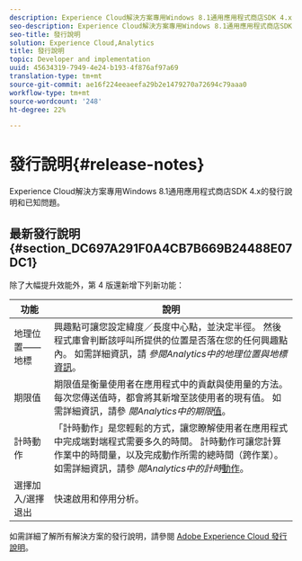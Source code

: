 ```yaml
---
description: Experience Cloud解決方案專用Windows 8.1通用應用程式商店SDK 4.x的發行說明和已知問題。
seo-description: Experience Cloud解決方案專用Windows 8.1通用應用程式商店SDK 4.x的發行說明和已知問題。
seo-title: 發行說明
solution: Experience Cloud,Analytics
title: 發行說明
topic: Developer and implementation
uuid: 45634319-7949-4e24-b193-4f876af97a69
translation-type: tm+mt
source-git-commit: ae16f224eeaeefa29b2e1479270a72694c79aaa0
workflow-type: tm+mt
source-wordcount: '248'
ht-degree: 22%

---
```



# 發行說明{#release-notes}

Experience Cloud解決方案專用Windows 8.1通用應用程式商店SDK 4.x的發行說明和已知問題。

## 最新發行說明 {#section_DC697A291F0A4CB7B669B24488E07DC1}

除了大幅提升效能外，第 4 版還新增下列新功能：

| 功能 | 說明 |
|--- |--- |
| 地理位置——地標 | 興趣點可讓您設定緯度／長度中心點，並決定半徑。 然後程式庫會判斷該呼叫所提供的位置是否落在您的任何興趣點內。 如需詳細資訊，請 *參閱Analytics中的地理位置與地標*[資訊](/help/windows-appstore/analytics/analytics.md)。 |
| 期限值 | 期限值是衡量使用者在應用程式中的貢獻與使用量的方法。 每次您傳送值時，都會將其新增至該使用者的現有值。  如需詳細資訊，請參 *閱Analytics中的期限*[值](/help/windows-appstore/analytics/analytics.md)。 |
| 計時動作 | 「計時動作」是您輕鬆的方式，讓您瞭解使用者在應用程式中完成端對端程式需要多久的時間。 計時動作可讓您計算作業中的時間量，以及完成動作所需的總時間（跨作業）。 如需詳細資訊，請參 *閱Analytics中的計時*[動作](/help/windows-appstore/analytics/analytics.md)。 |
| 選擇加入/選擇退出 | 快速啟用和停用分析。 |


如需詳細了解所有解決方案的發行說明，請參閱 [Adobe Experience Cloud 發行說明](https://docs.adobe.com/content/help/zh-Hant/release-notes/experience-cloud/current.html)。
